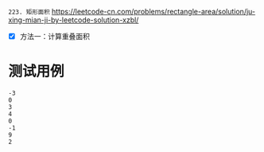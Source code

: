 
`223. 矩形面积` https://leetcode-cn.com/problems/rectangle-area/solution/ju-xing-mian-ji-by-leetcode-solution-xzbl/
- [x] 方法一：计算重叠面积

# 测试用例

```
-3
0
3
4
0
-1
9
2
```
